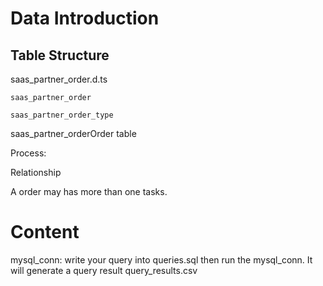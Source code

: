 # Data Introduction
## Table Structure
saas_partner_order.d.ts

    saas_partner_order
  
    saas_partner_order_type


    
  

saas_partner_orderOrder table 


Process:


Relationship

A order may has more than one tasks.


# Content
mysql_conn: write your query into queries.sql then run the mysql_conn. 
It will generate a query result query_results.csv 

